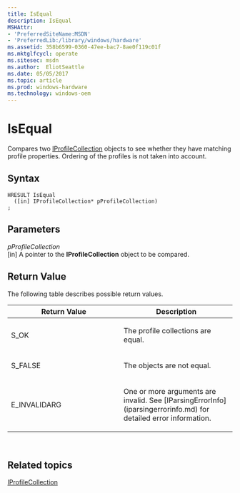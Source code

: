 ```yaml
---
title: IsEqual
description: IsEqual
MSHAttr:
- 'PreferredSiteName:MSDN'
- 'PreferredLib:/library/windows/hardware'
ms.assetid: 358b6599-0360-47ee-bac7-8ae0f119c01f
ms.mktglfcycl: operate
ms.sitesec: msdn
ms.author:  EliotSeattle
ms.date: 05/05/2017
ms.topic: article
ms.prod: windows-hardware
ms.technology: windows-oem
---
```


# IsEqual


Compares two [IProfileCollection](iprofilecollection.md) objects to see whether they have matching profile properties. Ordering of the profiles is not taken into account.

## Syntax


```
HRESULT IsEqual
  ([in] IProfileCollection* pProfileCollection)
;
```

## Parameters


<a href="" id="pprofilecollection"></a>*pProfileCollection*  
\[in\] A pointer to the **IProfileCollection** object to be compared.

## Return Value


The following table describes possible return values.

<table>
<colgroup>
<col width="50%" />
<col width="50%" />
</colgroup>
<thead>
<tr class="header">
<th>Return Value</th>
<th>Description</th>
</tr>
</thead>
<tbody>
<tr class="odd">
<td><p>S_OK</p></td>
<td><p>The profile collections are equal.</p></td>
</tr>
<tr class="even">
<td><p>S_FALSE</p></td>
<td><p>The objects are not equal.</p></td>
</tr>
<tr class="odd">
<td><p>E_INVALIDARG</p></td>
<td><p>One or more arguments are invalid. See [IParsingErrorInfo](iparsingerrorinfo.md) for detailed error information.</p></td>
</tr>
</tbody>
</table>

 

## Related topics


[IProfileCollection](iprofilecollection.md)

 

 







